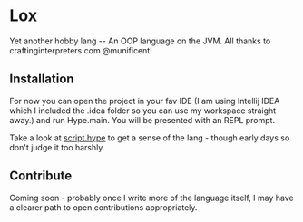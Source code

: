 # Lox
Yet another hobby lang -- An OOP language on the JVM.  All thanks to craftinginterpreters.com @munificent!

## Installation

For now you can open the project in your fav IDE (I am using Intellij IDEA which I included the .idea folder so you can use my workspace straight away.) and run Hype.main. You will be presented with an REPL prompt.

Take a look at [script.hype](https://github.com/andjonno/hyperion/blob/master/script.hype) to get a sense of the lang - though early days so don't judge it too harshly.

## Contribute

Coming soon - probably once I write more of the language itself, I may have a clearer path to open contributions appropriately.
